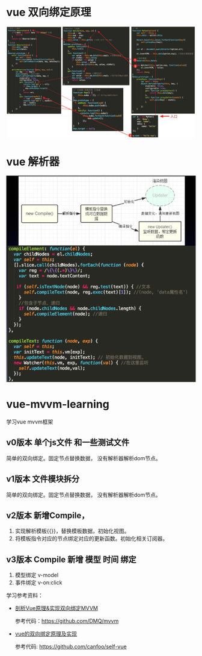 # vue 双向绑定原理
![vue-mvvm](https://github.com/2fx0one/vue-mvvm-learning/blob/master/vue-mvvm.png "vue 双向绑定原理")

# vue 解析器
![vue-mvvm](https://github.com/2fx0one/vue-mvvm-learning/blob/master/vue-compile.png "vue 解析器")

# vue-mvvm-learning
学习vue mvvm框架

## v0版本 单个js文件 和一些测试文件
简单的双向绑定。固定节点替换数据， 没有解析器解析dom节点。

## v1版本 文件模块拆分
简单的双向绑定。固定节点替换数据， 没有解析器解析dom节点。

## v2版本 新增Compile，
1. 实现解析模板{{}}，替换模板数据，初始化视图。
2. 将模板指令对应的节点绑定对应的更新函数。初始化相关订阅器。

## v3版本 Compile 新增 模型 时间 绑定
1. 模型绑定 v-model
2. 事件绑定 v-on:click

学习参考资料：



- [剖析Vue原理&实现双向绑定MVVM](https://segmentfault.com/a/1190000006599500)
  
    参考代码：https://github.com/DMQ/mvvm

- [vue的双向绑定原理及实现](https://www.cnblogs.com/canfoo/p/6891868.html)
  
    参考代码: https://github.com/canfoo/self-vue
